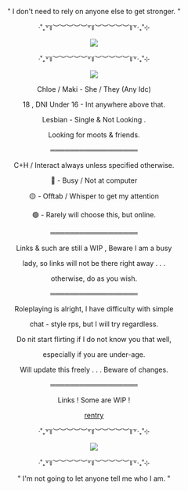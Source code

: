  <div align="center"> 

" I don't need to rely on anyone else to get stronger. "

‧˚₊꒷꒦︶︶︶︶︶꒷꒦︶︶︶︶︶꒦꒷‧₊˚⊹

 ![](https://i.pinimg.com/736x/88/f7/c3/88f7c31565e4cad0d606319fc96c3346.jpg)

 ‧˚₊꒷꒦︶︶︶︶︶꒷꒦︶︶︶︶︶꒦꒷‧₊˚⊹

![](https://komarev.com/ghpvc/?username=HeavenlyRestrictions&label=New+Challengers&color=000000)

 Chloe / Maki - She / They (Any Idc)

 18 , DNI Under 16 - Int anywhere above that.

Lesbian - Single & Not Looking .

Looking for moots & friends.


 ══════════════════


 C+H / Interact always unless specified otherwise.

 🔴 - Busy / Not at computer

 🟡 - Offtab / Whisper to get my attention

 🟢 - Rarely will choose this, but online.


 ══════════════════


 Links & such are still a WIP , Beware I am a busy

lady, so links will not be there right away . . .

otherwise, do as you wish.


══════════════════

Roleplaying is alright, I have difficulty with simple

chat - style rps, but I will try regardless.


Do nit start flirting if I do not know you that well,

especially if you are under-age.


Will update this freely . . . Beware of changes.

══════════════════

Links ! Some are WIP !

[rentry](https://rentry.co/HeavenlyRestrictions)


 ‧˚₊꒷꒦︶︶︶︶︶꒷꒦︶︶︶︶︶꒦꒷‧₊˚⊹

![](https://i.pinimg.com/736x/ef/37/db/ef37db7c03baa29ee666b5e2b7abfbc0.jpg)

  ‧˚₊꒷꒦︶︶︶︶︶꒷꒦︶︶︶︶︶꒦꒷‧₊˚⊹

  " I'm not going to let anyone tell me who I am. "
